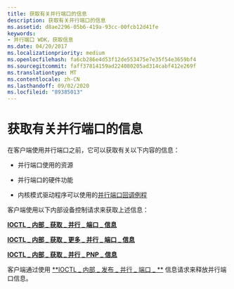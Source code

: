 ```yaml
---
title: 获取有关并行端口的信息
description: 获取有关并行端口的信息
ms.assetid: d8ae2296-05b6-419a-93cc-00fcb12d41fe
keywords:
- 并行端口 WDK，获取信息
ms.date: 04/20/2017
ms.localizationpriority: medium
ms.openlocfilehash: fa6cb286e4d53f12de553475e7e35f54e3659bf4
ms.sourcegitcommit: faff37814159ad224080205ad314cabf412e269f
ms.translationtype: MT
ms.contentlocale: zh-CN
ms.lasthandoff: 09/02/2020
ms.locfileid: "89385013"
---
```

# <a name="obtaining-information-about-a-parallel-port"></a>获取有关并行端口的信息





在客户端使用并行端口之前，它可以获取有关以下内容的信息：

-   并行端口使用的资源

-   并行端口的硬件功能

-   内核模式驱动程序可以使用的[并行端口回调例程](/windows-hardware/drivers/ddi/index)

客户端使用以下内部设备控制请求来获取上述信息：

[**IOCTL \_ 内部 \_ 获取 \_ 并行 \_ 端口 \_ 信息**](/windows-hardware/drivers/ddi/parallel/ni-parallel-ioctl_internal_get_parallel_port_info)

[**IOCTL \_ 内部 \_ 获取 \_ 更多 \_ 并行 \_ 端口 \_ 信息**](/windows-hardware/drivers/ddi/parallel/ni-parallel-ioctl_internal_get_more_parallel_port_info)

[**IOCTL \_ 内部 \_ 获取 \_ 并行 \_ PNP \_ 信息**](/windows-hardware/drivers/ddi/parallel/ni-parallel-ioctl_internal_get_parallel_pnp_info)

客户端通过使用 [**IOCTL \_ 内部 \_ 发布 \_ 并行 \_ 端口 \_ **](/windows-hardware/drivers/ddi/parallel/ni-parallel-ioctl_internal_release_parallel_port_info) 信息请求来释放并行端口信息。

 

